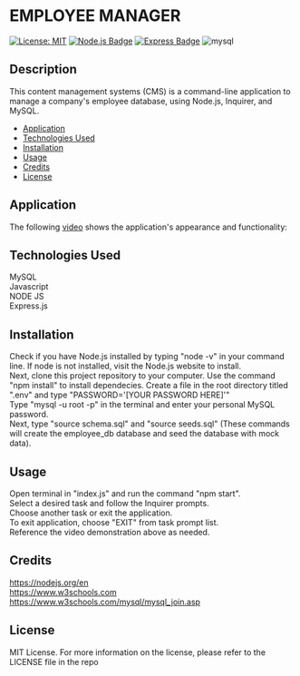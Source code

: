 # EMPLOYEE MANAGER </br>

[![License: MIT](https://img.shields.io/badge/License-MIT-yellow.svg)](https://opensource.org/licenses/MIT)
[![Node.js Badge](https://img.shields.io/badge/Node.js-393?logo=nodedotjs&logoColor=fff&style=flat)](https://nodejs.org/en)
[![Express Badge](https://img.shields.io/badge/Express-000?logo=express&logoColor=fff&style=flat)](https://expressjs.com/)
![mysql](https://img.shields.io/badge/MySQL-00000F?style=for-the-badge&logo=mysql&logoColor=white)

## Description

This content management systems (CMS) is a command-line application to manage a company's employee database, using Node.js, Inquirer, and MySQL.

- [Application](#Application)
- [Technologies Used](#TechnologiesUsed)
- [Installation](#Installation)
- [Usage](#Usage)
- [Credits](#Credits)
- [License](#License)

## Application

The following [video](https://youtu.be/eMEfQEJ3AX4) shows the application's appearance and functionality:


## Technologies Used

MySQL </br>
Javascript </br>
NODE JS </br>
Express.js </br>

## Installation

Check if you have Node.js installed by typing "node -v" in your command line. If node is not installed, visit the Node.js website to install. </br>
Next, clone this project repository to your computer.
Use the command "npm install" to install dependecies.
Create a file in the root directory titled ".env" and type "PASSWORD='[YOUR PASSWORD HERE]'" </br>
Type "mysql -u root -p" in the terminal and enter your personal MySQL password. </br>
Next, type "source schema.sql" and "source seeds.sql" (These commands will create the employee_db database and seed the database with mock data).</br>

## Usage

Open terminal in "index.js" and run the command "npm start".</br>
Select a desired task and follow the Inquirer prompts.</br>
Choose another task or exit the application.</br>
To exit application, choose "EXIT" from task prompt list.</br>
Reference the video demonstration above as needed.</br>

## Credits

https://nodejs.org/en </br>
https://www.w3schools.com </br>
https://www.w3schools.com/mysql/mysql_join.asp </br>

## License

MIT License.
For more information on the license, please refer to the LICENSE file in the repo

